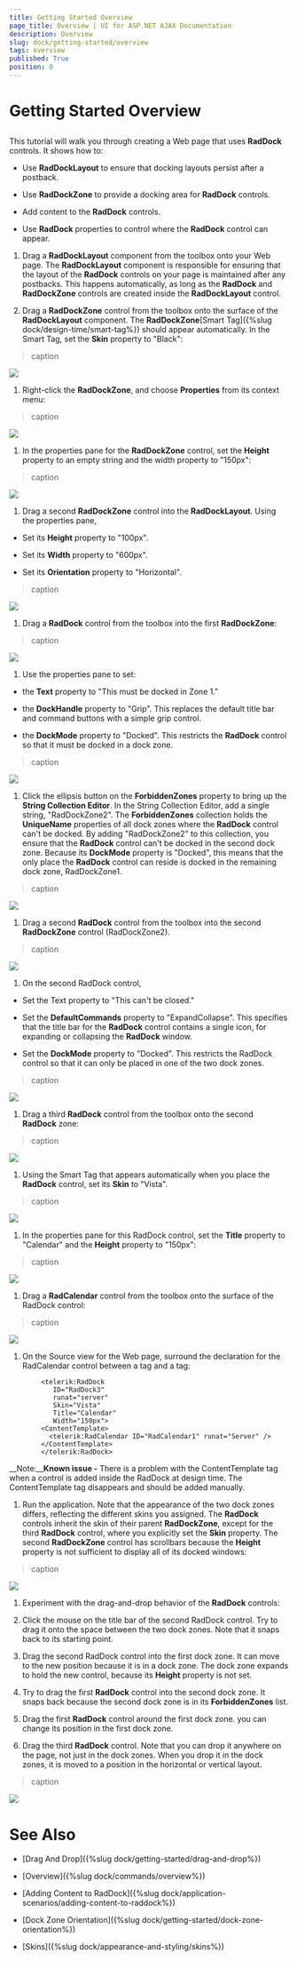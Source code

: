 ```yaml
---
title: Getting Started Overview
page_title: Overview | UI for ASP.NET AJAX Documentation
description: Overview
slug: dock/getting-started/overview
tags: overview
published: True
position: 0
---
```


# Getting Started Overview



## 

This tutorial will walk you through creating a Web page that uses __RadDock__ controls. It shows how to:

* Use __RadDockLayout__ to ensure that docking layouts persist after a postback.

* Use __RadDockZone__ to provide a docking area for __RadDock__ controls.

* Add content to the __RadDock__ controls.

* Use __RadDock__ properties to control where the __RadDock__ control can appear.



1. Drag a __RadDockLayout__ component from the toolbox onto your Web page. The __RadDockLayout__ component is responsible for ensuring that the layout of the __RadDock__ controls on your page is maintained after any postbacks. This happens automatically, as long as the __RadDock__ and __RadDockZone__ controls are created inside the __RadDockLayout__ control.

1. Drag a __RadDockZone__ control from the toolbox onto the surface of the __RadDockLayout__ component. The __RadDockZone__[Smart Tag]({%slug dock/design-time/smart-tag%}) should appear automatically. In the Smart Tag, set the __Skin__ property to "Black":
>caption 

![](images/raddockzone1.png)

1. Right-click the __RadDockZone__, and choose __Properties__ from its context menu:
>caption 

![](images/dock-properties.png)

1. In the properties pane for the __RadDockZone__ control, set the __Height__ property to an empty string and the width property to "150px":
>caption 

![](images/dock-verticalproperties.png)

1. Drag a second __RadDockZone__ control into the __RadDockLayout__. Using the properties pane,

* Set its __Height__ property to "100px".

* Set its __Width__ property to "600px".

* Set its __Orientation__ property to "Horizontal".
>caption 

![](images/dock-horizontalproperties.png)

1. Drag a __RadDock__ control from the toolbox into the first __RadDockZone__:
>caption 

![](images/dock-addraddock.png)

1. Use the properties pane to set:

* the __Text__ property to "This must be docked in Zone 1."

* the __DockHandle__ property to "Grip". This replaces the default title bar and command buttons with a simple grip control.

* the __DockMode__ property to "Docked". This restricts the __RadDock__ control so that it must be docked in a dock zone.
>caption 

![](images/dockhandlegrip.png)

1. Click the ellipsis button on the __ForbiddenZones__ property to bring up the __String Collection Editor__. In the String Collection Editor, add a single string, "RadDockZone2". The __ForbiddenZones__ collection holds the __UniqueName__ properties of all dock zones where the __RadDock__ control can't be docked. By adding "RadDockZone2" to this collection, you ensure that the __RadDock__ control can't be docked in the second dock zone. Because its __DockMode__ property is "Docked", this means that the only place the __RadDock__ control can reside is docked in the remaining dock zone, RadDockZone1.
>caption 

![](images/dock-forbiddenzones.png)

1. Drag a second __RadDock__ control from the toolbox into the second __RadDockZone__ control (RadDockZone2).
>caption 

![](images/raddock2.png)

1. On the second RadDock control,

* Set the Text property to "This can't be closed."

* Set the __DefaultCommands__ property to "ExpandCollapse". This specifies that the title bar for the __RadDock__ control contains a single icon, for expanding or collapsing the __RadDock__ window.

* Set the __DockMode__ property to "Docked". This restricts the RadDock control so that it can only be placed in one of the two dock zones.
>caption 

![](images/dock-defaultcommands.png)

1. Drag a third __RadDock__ control from the toolbox onto the second __RadDock__ zone:
>caption 

![](images/raddock3.png)

1. Using the Smart Tag that appears automatically when you place the __RadDock__ control, set its __Skin__ to "Vista".
>caption 

![](images/raddockskin.png)

1. In the properties pane for this RadDock control, set the __Title__ property to "Calendar" and the __Height__ property to "150px":
>caption 

![](images/dock-titleproperty.png)

1. Drag a __RadCalendar__ control from the toolbox onto the surface of the RadDock control:
>caption 

![](images/dock-calendartemplate.png)

1. On the Source view for the Web page, surround the declaration for the RadCalendar control between a <ContentTemplate> tag and a </ContentTemplate> tag:

````ASPNET
	    <telerik:RadDock
	       ID="RadDock3"
	       runat="server"
	       Skin="Vista"
	       Title="Calendar"
	       Width="150px">
	    <ContentTemplate>
	      <telerik:RadCalendar ID="RadCalendar1" runat="Server" />
	    </ContentTemplate>
	    </telerik:RadDock> 
````

__Note:____Known issue -__ There is a problem with the ContentTemplate tag when a control is added inside the RadDock at design time. The ContentTemplate tag disappears and should be added manually.

1. Run the application. Note that the appearance of the two dock zones differs, reflecting the different skins you assigned. The __RadDock__ controls inherit the skin of their parent __RadDockZone__, except for the third __RadDock__ control, where you explicitly set the __Skin__ property. The second __RadDockZone__ control has scrollbars because the __Height__ property is not sufficient to display all of its docked windows:
>caption 

![](images/dock-gettingstarted1.png)

1. Experiment with the drag-and-drop behavior of the __RadDock__ controls:

1. Click the mouse on the title bar of the second RadDock control. Try to drag it onto the space between the two dock zones. Note that it snaps back to its starting point.

1. Drag the second RadDock control into the first dock zone. It can move to the new position because it is in a dock zone. The dock zone expands to hold the new control, because its __Height__ property is not set.

1. Try to drag the first __RadDock__ control into the second dock zone. It snaps back because the second dock zone is in its __ForbiddenZones__ list.

1. Drag the first __RadDock__ control around the first dock zone. you can change its position in the first dock zone.

1. Drag the third __RadDock__ control. Note that you can drop it anywhere on the page, not just in the dock zones. When you drop it in the dock zones, it is moved to a position in the horizontal or vertical layout.
>caption 

![](images/dock-gettingstarted2.png)

# See Also

 * [Drag And Drop]({%slug dock/getting-started/drag-and-drop%})

 * [Overview]({%slug dock/commands/overview%})

 * [Adding Content to RadDock]({%slug dock/application-scenarios/adding-content-to-raddock%})

 * [Dock Zone Orientation]({%slug dock/getting-started/dock-zone-orientation%})

 * [Skins]({%slug dock/appearance-and-styling/skins%})

